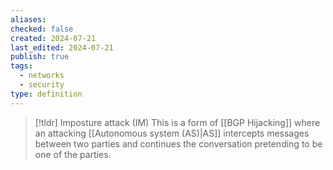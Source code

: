 ```yaml
---
aliases: 
checked: false
created: 2024-07-21
last_edited: 2024-07-21
publish: true
tags:
  - networks
  - security
type: definition
---
```

>[!tldr] Imposture attack (IM)
>This is a form of [[BGP Hijacking]] where an attacking [[Autonomous system (AS)|AS]] intercepts messages between two parties and continues the conversation pretending to be one of the parties. 

